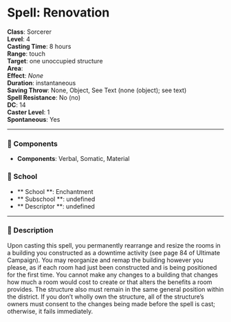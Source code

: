 
# Spell: Renovation
**Class**: Sorcerer  
**Level**: 4  
**Casting Time**: 8 hours  
**Range**: touch  
**Target**: one unoccupied structure   
**Area**:   
**Effect**: _None_  
**Duration**: instantaneous  
**Saving Throw**: None, Object, See Text (none (object); see text)  
**Spell Resistance**: No (no)  
**DC**: 14  
**Caster Level**: 1  
**Spontaneous**: Yes

---

### 🔮 Components
- **Components**: Verbal, Somatic, Material

### 🏫 School
- ** School **: Enchantment
- ** Subschool **: undefined
- ** Descriptor **: undefined
---

### 📜 Description
Upon casting this spell, you permanently rearrange and resize the rooms in a building you constructed as a downtime activity (see page 84 of Ultimate Campaign). You may reorganize and remap the building however you please, as if each room had just been constructed and is being positioned for the first time. You cannot make any changes to a building that changes how much a room would cost to create or that alters the benefits a room provides. The structure also must remain in the same general position within the district. If you don’t wholly own the structure, all of the structure’s owners must consent to the changes being made before the spell is cast; otherwise, it fails immediately.
